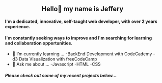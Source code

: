 
<center> <h2>Hello👋 my name is Jeffery</h2> </center>

#### I'm a dedicated, innovative, self-taught web developer, with over 2 years experience.

#### I'm constantly seeking ways to improve and I'm searching for learning and collaboration opportunities.
- 🌱 I’m currently learning ...
-BackEnd Development with CodeCademy
-d3 Data Visualization with freeCodeCamp
- 💬 Ask me about ...
-Javascript
-HTML
-CSS
##### Please check out some of my recent projects below...

<!--
**egbonjefri/egbonjefri** is a ✨ _special_ ✨ repository because its `README.md` (this file) appears on your GitHub profile.

Here are some ideas to get you started:

- 🔭 I’m currently working on ...
- 🌱 I’m currently learning ...
- 👯 I’m looking to collaborate on ...
- 🤔 I’m looking for help with ...
- 💬 Ask me about ...
- 📫 How to reach me: ...
- 😄 Pronouns: ...
- ⚡ Fun fact: ...
-->
